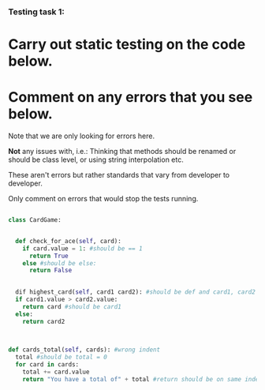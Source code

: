 ### Testing task 1:

# Carry out static testing on the code below.
# Comment on any errors that you see below.

Note that we are only looking for errors here.

**Not** any issues with, i.e.: 
Thinking that methods should be renamed or should be class level, or using string interpolation etc. 

These aren't errors but rather standards that vary from developer to developer. 

Only comment on errors that would stop the tests running.

```python

class CardGame:


  def check_for_ace(self, card):
    if card.value = 1: #should be == 1
      return True
    else #should be else:
      return False
   

  dif highest_card(self, card1 card2): #should be def and card1, card2
  if card1.value > card2.value:
    return card #should be card1
  else:
    return card2
  


def cards_total(self, cards): #wrong indent
  total #should be total = 0
  for card in cards:
    total += card.value
    return "You have a total of" + total #return should be on same indent as the for, should be return f'You have a total of {total}'
  
```


